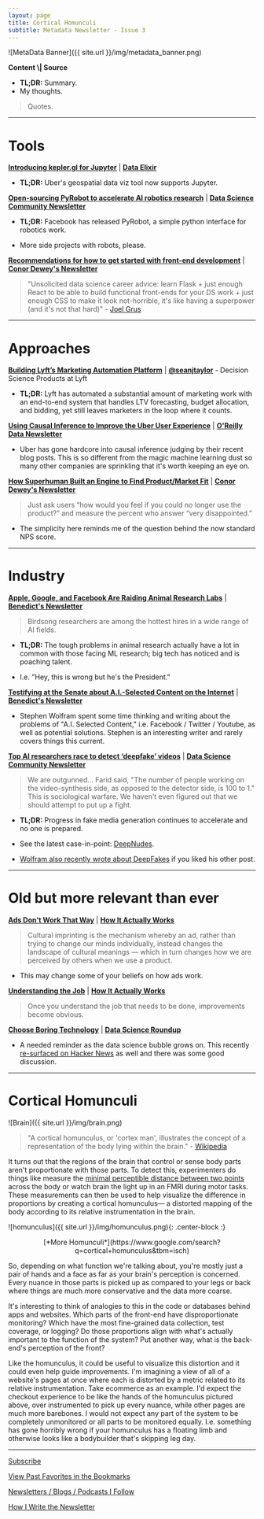```yaml
---
layout: page
title: Cortical Homunculi
subtitle: Metadata Newsletter - Issue 3
---
```


![MetaData Banner]({{ site.url }}/img/metadata_banner.png)

**Content \\| Source**

- **TL;DR:** Summary.
- My thoughts.

> Quotes.

---

# Tools

[**Introducing kepler.gl for Jupyter**](https://medium.com/vis-gl/introducing-kepler-gl-for-jupyter-f72d41659fbf) \| [**Data Elixir**](https://dataelixir.com/)

- **TL;DR:** Uber's geospatial data viz tool now supports Jupyter.

[**Open-sourcing PyRobot to accelerate AI robotics research**](https://ai.facebook.com/blog/open-sourcing-pyrobot-to-accelerate-ai-robotics-research/) \| [**Data Science Community Newsletter**](https://cds.nyu.edu/newsletter/)

- **TL;DR:** Facebook has released PyRobot, a simple python interface for robotics work.

- More side projects with robots, please.

[**Recommendations for how to get started with front-end development**](https://threader.app/thread/1144173215293591555) \| [**Conor Dewey's Newsletter**](https://www.conordewey.com/newsletter)

> "Unsolicited data science career advice: learn Flask + just enough React to be able to build functional front-ends for your DS work + just enough CSS to make it look not-horrible, it's like having a superpower (and it's not that hard)" - [Joel Grus](https://twitter.com/joelgrus)

---

# Approaches

[**Building Lyft’s Marketing Automation Platform**](https://eng.lyft.com/lyft-marketing-automation-b43b7b7537cc) \| [**@seanjtaylor**](https://twitter.com/seanjtaylor) - Decision Science Products at Lyft

- **TL;DR:** Lyft has automated a substantial amount of marketing work with an end-to-end system that handles LTV forecasting, budget allocation, and bidding, yet still leaves marketers in the loop where it counts.

[**Using Causal Inference to Improve the Uber User Experience**](https://eng.uber.com/causal-inference-at-uber/) \| [**O'Reilly Data Newsletter**](https://www.oreilly.com/data/newsletter.html)

- Uber has gone hardcore into causal inference judging by their recent blog posts. This is so different from the magic machine learning dust so many other companies are sprinkling that it's worth keeping an eye on.

[**How Superhuman Built an Engine to Find Product/Market Fit**](https://firstround.com/review/how-superhuman-built-an-engine-to-find-product-market-fit/) \| [**Conor Dewey's Newsletter**](https://www.conordewey.com/newsletter)

> Just ask users “how would you feel if you could no longer use the product?” and measure the percent who answer “very disappointed.”

- The simplicity here reminds me of the question behind the now standard NPS score.

---

# Industry

[**Apple, Google, and Facebook Are Raiding Animal Research Labs**](https://www.bloomberg.com/news/features/2019-06-18/apple-google-and-facebook-are-raiding-animal-research-labs) \| [**Benedict's Newsletter**](https://www.ben-evans.com/newsletter)

> Birdsong researchers are among the hottest hires in a wide range of AI fields.

- **TL;DR:** The tough problems in animal research actually have a lot in common with those facing ML research; big tech has noticed and is poaching talent.

- I.e. "Hey, this is wrong but he's the President."

[**Testifying at the Senate about A.I.-Selected Content on the Internet**](https://blog.stephenwolfram.com/2019/06/testifying-at-the-senate-about-a-i-selected-content-on-the-internet/) \| [**Benedict's Newsletter**](https://www.ben-evans.com/newsletter)

- Stephen Wolfram spent some time thinking and writing about the problems of "A.I. Selected Content," i.e. Facebook / Twitter / Youtube, as well as potential solutions. Stephen is an interesting writer and rarely covers things this current.

[**Top AI researchers race to detect ‘deepfake’ videos**](https://www.washingtonpost.com/technology/2019/06/12/top-ai-researchers-race-detect-deepfake-videos-we-are-outgunned/) \| [**Data Science Community Newsletter**](https://cds.nyu.edu/newsletter/)

> We are outgunned... Farid said, "The number of people working on the video-synthesis side, as opposed to the detector side, is 100 to 1." This is sociological warfare. We haven't even figured out that we should attempt to put up a fight.

- **TL;DR:** Progress in fake media generation continues to accelerate and no one is prepared.

- See the latest case-in-point: [DeepNudes](https://www.theverge.com/2019/6/27/18760896/deepfake-nude-ai-app-women-deepnude-non-consensual-pornography).

- [Wolfram also recently wrote about DeepFakes](https://blog.stephenwolfram.com/2019/06/a-few-thoughts-about-deep-fakes) if you liked his other post.

---

# Old but more relevant than ever

[**Ads Don't Work That Way**](https://meltingasphalt.com/ads-dont-work-that-way/) \| [**How It Actually Works**](https://www.howitactuallyworks.com/)

> Cultural imprinting is the mechanism whereby an ad, rather than trying to change our minds individually, instead changes the landscape of cultural meanings — which in turn changes how we are perceived by others when we use a product.

- This may change some of your beliefs on how ads work.

[**Understanding the Job**](https://www.youtube.com/watch?v=sfGtw2C95Ms) \| [**How It Actually Works**](https://www.howitactuallyworks.com/)

> Once you understand the job that needs to be done, improvements become obvious.

[**Choose Boring Technology**](http://boringtechnology.club/) \| [**Data Science Roundup**](http://roundup.fishtownanalytics.com/)

- A needed reminder as the data science bubble grows on. This recently [re-surfaced on Hacker News](https://news.ycombinator.com/item?id=20323246) as well and there was some good discussion.

---

# Cortical Homunculi

![Brain]({{ site.url }}/img/brain.png)

> "A cortical homunculus, or 'cortex man', illustrates the concept of a representation of the body lying within the brain." - [Wikipedia](https://en.wikipedia.org/wiki/Cortical_homunculus)

It turns out that the regions of the brain that control or sense body parts aren't proportionate with those parts. To detect this, experimenters do things like measure the [minimal perceptible distance between two points](https://en.wikipedia.org/wiki/Two-point_discrimination) across the body or watch brain the light up in an FMRI during motor tasks. These measurements can then be used to help visualize the difference in proportions by creating a cortical homunculus— a distorted mapping of the body according to its relative instrumentation in the brain.

![homunculus]({{ site.url }}/img/homunculus.png){: .center-block :}

<center>[*More Homunculi*](https://www.google.com/search?q=cortical+homunculus&tbm=isch)</center>


So, depending on what function we're talking about, you're mostly just a pair of hands and a face as far as your brain's perception is concerned. Every nuance in those parts is picked up as compared to your legs or back where things are much more conservative and the data more coarse.

It's interesting to think of analogies to this in the code or databases behind apps and websites. Which parts of the front-end have disproportionate monitoring? Which have the most fine-grained data collection, test coverage, or logging? Do those proportions align with what's actually important to the function of the system? Put another way, what is the back-end's perception of the front?

Like the homunculus, it could be useful to visualize this distortion and it could even help guide improvements. I'm imagining a view of all of a website's pages at once where each is distorted by a metric related to its relative instrumentation. Take ecommerce as an example. I'd expect the checkout experience to be like the hands of the homunculus pictured above, over instrumented to pick up every nuance, while other pages are much more barebones. I would not expect any part of the system to be completely unmonitored or all parts to be monitored equally. I.e. something has gone horribly wrong if your homunculus has a floating limb and otherwise looks like a bodybuilder that's skipping leg day.

---

[Subscribe](https://metadata.substack.com/)

[View Past Favorites in the Bookmarks](https://pdtenpas.github.io/)

[Newsletters / Blogs / Podcasts I Follow](https://pdtenpas.github.io/pages/newsletter/sources/)

[How I Write the Newsletter](https://pdtenpas.github.io/pages/newsletter/read_newsletters/)
